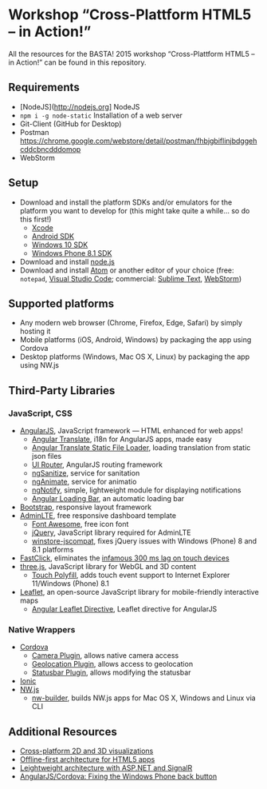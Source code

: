 # Workshop “Cross-Plattform HTML5 – in Action!”
All the resources for the BASTA! 2015 workshop “Cross-Plattform HTML5 – in Action!” can be found in this repository.

## Requirements
* [NodeJS](http://nodejs.org] NodeJS
* `npm i -g node-static` Installation of a web server
* Git-Client (GitHub for Desktop)
* Postman https://chrome.google.com/webstore/detail/postman/fhbjgbiflinjbdggehcddcbncdddomop
* WebStorm 

## Setup
* Download and install the platform SDKs and/or emulators for the platform you want to develop for (this might take quite a while… so do this first!)
  * [Xcode](https://developer.apple.com/xcode/download/)
  * [Android SDK](https://developer.android.com/sdk/index.html)
  * [Windows 10 SDK](https://dev.windows.com/en-us/downloads/windows-10-sdk)
  * [Windows Phone 8.1 SDK](https://dev.windows.com/en-us/develop/download-phone-sdk)
* Download and install [node.js](https://nodejs.org/)
* Download and install [Atom](https://atom.io/) or another editor of your choice (free: `notepad`, [Visual Studio Code](https://code.visualstudio.com/); commercial: [Sublime Text](https://www.sublimetext.com/), [WebStorm](https://www.jetbrains.com/webstorm/))

## Supported platforms
* Any modern web browser (Chrome, Firefox, Edge, Safari) by simply hosting it
* Mobile platforms (iOS, Android, Windows) by packaging the app using Cordova
* Desktop platforms (Windows, Mac OS X, Linux) by packaging the app using NW.js

## Third-Party Libraries
### JavaScript, CSS
* [AngularJS](https://angularjs.org/), JavaScript framework — HTML enhanced for web apps!
  * [Angular Translate](https://github.com/angular-translate/angular-translate), i18n for AngularJS apps, made easy
  * [Angular Translate Static File Loader](https://github.com/angular-translate/bower-angular-translate-loader-static-files), loading translation from static json files
  * [UI Router](https://github.com/angular-ui/ui-router), AngularJS routing framework
  * [ngSanitize](https://docs.angularjs.org/api/ngSanitize), service for sanitation
  * [ngAnimate](https://docs.angularjs.org/api/ngAnimate), service for animatio
  * [ngNotify](https://github.com/matowens/ng-notify), simple, lightweight module for displaying notifications
  * [Angular Loading Bar](https://chieffancypants.github.io/angular-loading-bar/), an automatic loading bar
* [Bootstrap](http://getbootstrap.com/), responsive layout framework
* [AdminLTE](https://almsaeedstudio.com/preview), free responsive dashboard template
  * [Font Awesome](https://fortawesome.github.io/Font-Awesome/), free icon font
  * [jQuery](https://jquery.com/), JavaScript library required for AdminLTE
  * [winstore-jscompat](https://github.com/MSOpenTech/winstore-jscompat), fixes jQuery issues with Windows (Phone) 8 and 8.1 platforms
* [FastClick](https://github.com/ftlabs/fastclick), eliminates the [infamous 300 ms lag on touch devices](http://developer.telerik.com/featured/300-ms-click-delay-ios-8/)
* [three.js](http://threejs.org/), JavaScript library for WebGL and 3D content
  * [Touch Polyfill](https://github.com/CamHenlin/TouchPolyfill), adds touch event support to Internet Explorer 11/Windows (Phone) 8.1
* [Leaflet](http://leafletjs.com/), an open-source JavaScript library for mobile-friendly interactive maps
  * [Angular Leaflet Directive](https://github.com/tombatossals/angular-leaflet-directive), Leaflet directive for AngularJS

### Native Wrappers
* [Cordova](https://cordova.apache.org/)
  * [Camera Plugin](https://github.com/apache/cordova-plugin-camera), allows native camera access
  * [Geolocation Plugin](https://github.com/apache/cordova-plugin-geolocation), allows access to geolocation
  * [Statusbar Plugin](https://github.com/apache/cordova-plugin-statusbar), allows modifying the statusbar
* [Ionic](http://ionicframework.com/)
* [NW.js](http://nwjs.io/)
  * [nw-builder](https://github.com/nwjs/nw-builder), builds NW.js apps for Mac OS X, Windows and Linux via CLI

## Additional Resources
* [Cross-platform 2D and 3D visualizations](https://github.com/thinktecture/basta-herbst-2015-2d-3d)
* [Offline-first architecture for HTML5 apps](https://speakerdeck.com/christianweyer/auch-ohne-netz-offline-first-architekturen-fur-html5-apps)
* [Leightweight architecture with ASP.NET and SignalR](https://speakerdeck.com/christianweyer/fur-alle-leichtgewichtige-architekturen-mit-asp-dot-net-web-api-and-signalr)
* [AngularJS/Cordova: Fixing the Windows Phone back button](http://weblogs.thinktecture.com/christian_liebel/2015/07/angularjs-cordova-and-the-windows-phone-back-button.html)
